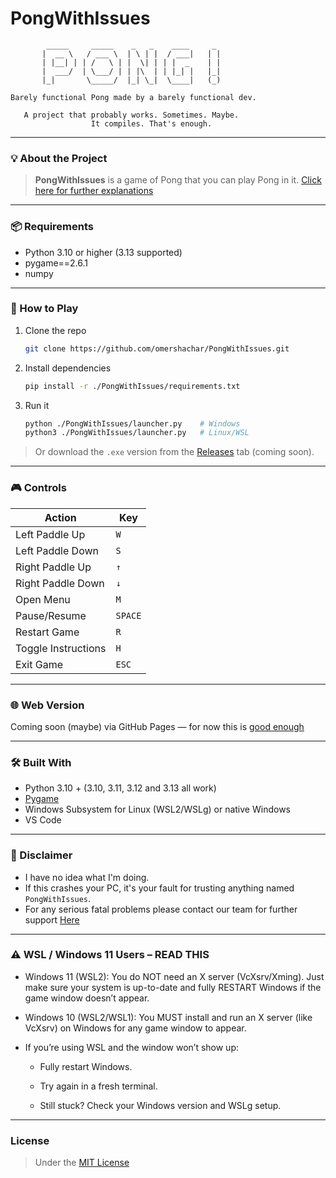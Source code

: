 # PongWithIssues
            _____     _____    _   _    ____     _ 
           |  __ \   / ___ \  | \ | |  / ___|   | |
           | |__| | | /   \ | |  \| | | |  _    | |
           |  ___/  | \___/ | | |\  | | |_| |   |_|
           |_|       \_____/  |_| \_|  \____|   (_)
    
    Barely functional Pong made by a barely functional dev.

       A project that probably works. Sometimes. Maybe. 
                      It compiles. That's enough.
---

### 💡 About the Project

> **PongWithIssues** is a game of Pong that you can play Pong in it.
[Click here for further explanations](https://en.wikipedia.org/wiki/Pong)

---

### 📦 Requirements

- Python 3.10 or higher (3.13 supported)
- pygame==2.6.1
- numpy

---

### 🚀 How to Play

1. Clone the repo  
   ```bash
   git clone https://github.com/omershachar/PongWithIssues.git
2. Install dependencies  
   ```bash
   pip install -r ./PongWithIssues/requirements.txt
3. Run it
   ```bash 
   python ./PongWithIssues/launcher.py    # Windows
   python3 ./PongWithIssues/launcher.py   # Linux/WSL

> Or download the `.exe` version from the [Releases](#) tab (coming soon).

---

### 🎮 Controls

| Action              | Key         |
|---------------------|-------------|
| Left Paddle Up      | `W`         |
| Left Paddle Down    | `S`         |
| Right Paddle Up     | `↑`         |
| Right Paddle Down   | `↓`         |
| Open Menu           | `M`         |
| Pause/Resume        | `SPACE`     |
| Restart Game        | `R`         |
| Toggle Instructions | `H`         |
| Exit Game           | `ESC`       |


---

### 🌐 Web Version

Coming soon (maybe) via GitHub Pages — for now this is [good enough](https://www.google.com/search?q=Play+Pong+free)

---

### 🛠 Built With

- Python 3.10 + (3.10, 3.11, 3.12 and 3.13 all work)
- [Pygame](https://www.pygame.org/)
- Windows Subsystem for Linux (WSL2/WSLg) or native Windows
- VS Code

---


### 🚷 Disclaimer

- I have no idea what I'm doing.
- If this crashes your PC, it's your fault for trusting anything named `PongWithIssues`.
- For any serious fatal problems please contact our team for further support [Here](https://www.youtube.com/watch?v=dQw4w9WgXcQ)

---

### ⚠️ WSL / Windows 11 Users – READ THIS
- Windows 11 (WSL2):
You do NOT need an X server (VcXsrv/Xming).
Just make sure your system is up-to-date and fully RESTART Windows if the game window doesn’t appear.

- Windows 10 (WSL2/WSL1):
You MUST install and run an X server (like VcXsrv) on Windows for any game window to appear.

- If you’re using WSL and the window won’t show up:

   - Fully restart Windows.

   - Try again in a fresh terminal.

   - Still stuck? Check your Windows version and WSLg setup.

---
   
### License
> Under the [MIT License](LICENSE)
